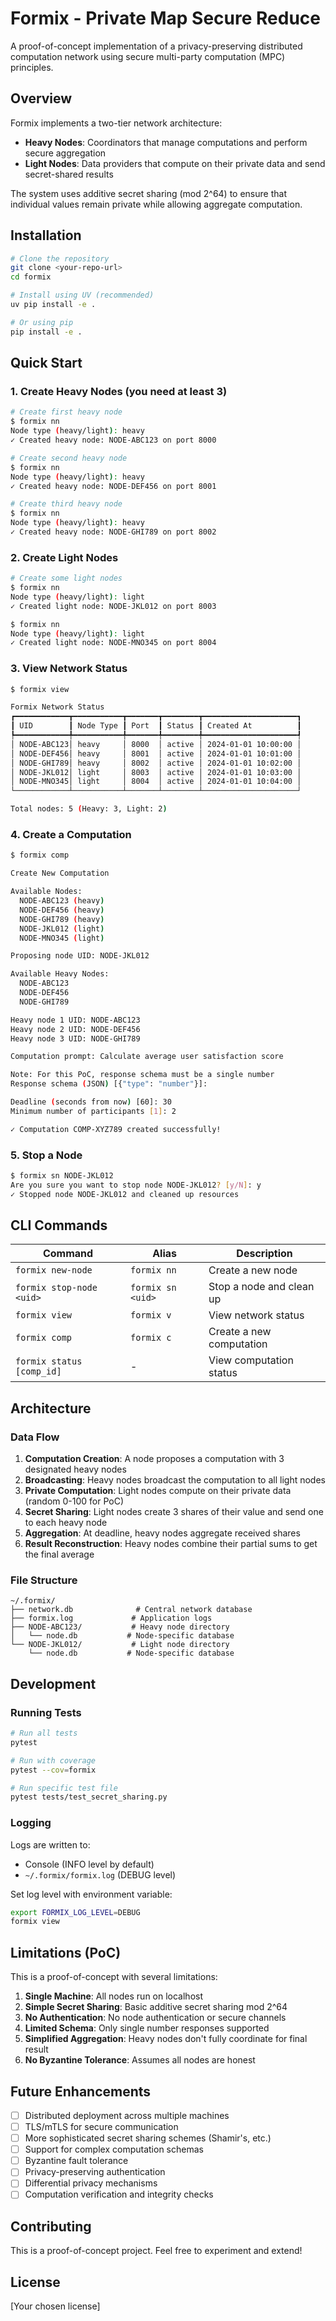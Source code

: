 # Formix - Private Map Secure Reduce

A proof-of-concept implementation of a privacy-preserving distributed computation network using secure multi-party computation (MPC) principles.

## Overview

Formix implements a two-tier network architecture:
- **Heavy Nodes**: Coordinators that manage computations and perform secure aggregation
- **Light Nodes**: Data providers that compute on their private data and send secret-shared results

The system uses additive secret sharing (mod 2^64) to ensure that individual values remain private while allowing aggregate computation.

## Installation

```bash
# Clone the repository
git clone <your-repo-url>
cd formix

# Install using UV (recommended)
uv pip install -e .

# Or using pip
pip install -e .
```

## Quick Start

### 1. Create Heavy Nodes (you need at least 3)

```bash
# Create first heavy node
$ formix nn
Node type (heavy/light): heavy
✓ Created heavy node: NODE-ABC123 on port 8000

# Create second heavy node
$ formix nn
Node type (heavy/light): heavy
✓ Created heavy node: NODE-DEF456 on port 8001

# Create third heavy node
$ formix nn
Node type (heavy/light): heavy
✓ Created heavy node: NODE-GHI789 on port 8002
```

### 2. Create Light Nodes

```bash
# Create some light nodes
$ formix nn
Node type (heavy/light): light
✓ Created light node: NODE-JKL012 on port 8003

$ formix nn
Node type (heavy/light): light
✓ Created light node: NODE-MNO345 on port 8004
```

### 3. View Network Status

```bash
$ formix view

Formix Network Status
┏━━━━━━━━━━━━┳━━━━━━━━━━━┳━━━━━━━┳━━━━━━━━┳━━━━━━━━━━━━━━━━━━━━━┓
┃ UID        ┃ Node Type ┃ Port  ┃ Status ┃ Created At          ┃
┡━━━━━━━━━━━━╇━━━━━━━━━━━╇━━━━━━━╇━━━━━━━━╇━━━━━━━━━━━━━━━━━━━━━┩
│ NODE-ABC123│ heavy     │ 8000  │ active │ 2024-01-01 10:00:00 │
│ NODE-DEF456│ heavy     │ 8001  │ active │ 2024-01-01 10:01:00 │
│ NODE-GHI789│ heavy     │ 8002  │ active │ 2024-01-01 10:02:00 │
│ NODE-JKL012│ light     │ 8003  │ active │ 2024-01-01 10:03:00 │
│ NODE-MNO345│ light     │ 8004  │ active │ 2024-01-01 10:04:00 │
└────────────┴───────────┴───────┴────────┴─────────────────────┘

Total nodes: 5 (Heavy: 3, Light: 2)
```

### 4. Create a Computation

```bash
$ formix comp

Create New Computation

Available Nodes:
  NODE-ABC123 (heavy)
  NODE-DEF456 (heavy)
  NODE-GHI789 (heavy)
  NODE-JKL012 (light)
  NODE-MNO345 (light)

Proposing node UID: NODE-JKL012

Available Heavy Nodes:
  NODE-ABC123
  NODE-DEF456
  NODE-GHI789

Heavy node 1 UID: NODE-ABC123
Heavy node 2 UID: NODE-DEF456
Heavy node 3 UID: NODE-GHI789

Computation prompt: Calculate average user satisfaction score

Note: For this PoC, response schema must be a single number
Response schema (JSON) [{"type": "number"}]: 

Deadline (seconds from now) [60]: 30
Minimum number of participants [1]: 2

✓ Computation COMP-XYZ789 created successfully!
```

### 5. Stop a Node

```bash
$ formix sn NODE-JKL012
Are you sure you want to stop node NODE-JKL012? [y/N]: y
✓ Stopped node NODE-JKL012 and cleaned up resources
```

## CLI Commands

| Command | Alias | Description |
|---------|-------|-------------|
| `formix new-node` | `formix nn` | Create a new node |
| `formix stop-node <uid>` | `formix sn <uid>` | Stop a node and clean up |
| `formix view` | `formix v` | View network status |
| `formix comp` | `formix c` | Create a new computation |
| `formix status [comp_id]` | - | View computation status |

## Architecture

### Data Flow

1. **Computation Creation**: A node proposes a computation with 3 designated heavy nodes
2. **Broadcasting**: Heavy nodes broadcast the computation to all light nodes
3. **Private Computation**: Light nodes compute on their private data (random 0-100 for PoC)
4. **Secret Sharing**: Light nodes create 3 shares of their value and send one to each heavy node
5. **Aggregation**: At deadline, heavy nodes aggregate received shares
6. **Result Reconstruction**: Heavy nodes combine their partial sums to get the final average

### File Structure

```
~/.formix/
├── network.db              # Central network database
├── formix.log             # Application logs
├── NODE-ABC123/           # Heavy node directory
│   └── node.db           # Node-specific database
└── NODE-JKL012/           # Light node directory
    └── node.db           # Node-specific database
```

## Development

### Running Tests

```bash
# Run all tests
pytest

# Run with coverage
pytest --cov=formix

# Run specific test file
pytest tests/test_secret_sharing.py
```

### Logging

Logs are written to:
- Console (INFO level by default)
- `~/.formix/formix.log` (DEBUG level)

Set log level with environment variable:
```bash
export FORMIX_LOG_LEVEL=DEBUG
formix view
```

## Limitations (PoC)

This is a proof-of-concept with several limitations:

1. **Single Machine**: All nodes run on localhost
2. **Simple Secret Sharing**: Basic additive secret sharing mod 2^64
3. **No Authentication**: No node authentication or secure channels
4. **Limited Schema**: Only single number responses supported
5. **Simplified Aggregation**: Heavy nodes don't fully coordinate for final result
6. **No Byzantine Tolerance**: Assumes all nodes are honest

## Future Enhancements

- [ ] Distributed deployment across multiple machines
- [ ] TLS/mTLS for secure communication
- [ ] More sophisticated secret sharing schemes (Shamir's, etc.)
- [ ] Support for complex computation schemas
- [ ] Byzantine fault tolerance
- [ ] Privacy-preserving authentication
- [ ] Differential privacy mechanisms
- [ ] Computation verification and integrity checks

## Contributing

This is a proof-of-concept project. Feel free to experiment and extend!

## License

[Your chosen license]

